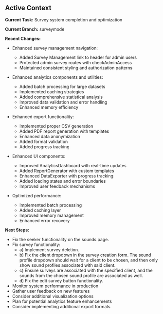 ## Active Context

**Current Task:** Survey system completion and optimization

**Current Branch:** surveymode

**Recent Changes:**

- Enhanced survey management navigation:
  - Added Survey Management link to header for admin users
  - Protected admin survey routes with checkAdminAccess
  - Maintained consistent styling and authorization patterns

- Enhanced analytics components and utilities:
  - Added batch processing for large datasets
  - Implemented caching strategies
  - Added comprehensive statistical analysis
  - Improved data validation and error handling
  - Enhanced memory efficiency

- Enhanced export functionality:
  - Implemented proper CSV generation
  - Added PDF report generation with templates
  - Enhanced data anonymization
  - Added format validation
  - Added progress tracking

- Enhanced UI components:
  - Improved AnalyticsDashboard with real-time updates
  - Added ReportGenerator with custom templates
  - Enhanced DataExporter with progress tracking
  - Added loading states and error boundaries
  - Improved user feedback mechanisms

- Optimized performance:
  - Implemented batch processing
  - Added caching layer
  - Improved memory management
  - Enhanced error recovery

**Next Steps:**

- Fix the seeker functionality on the sounds page.
- Fix survey functionality:
  - a) Implement survey deletion.
  - b) Fix the client dropdown in the survey creation form. The sound profile dropdown should wait for a client to be chosen, and then only show sound profiles associated with said client.
  - c) Ensure surveys are associated with the specified client, and the sounds from the chosen sound profile are associated as well.
  - d) Fix the edit survey button functionality.
- Monitor system performance in production
- Gather user feedback on new features
- Consider additional visualization options
- Plan for potential analytics feature enhancements
- Consider implementing additional export formats